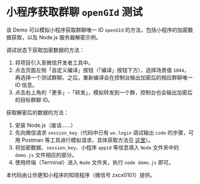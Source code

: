 # 小程序获取群聊 `openGId` 测试

该 Demo 可以模拟小程序获取群聊唯一 ID `openGId` 的方法，包括小程序的加密数据获取，以及 Node.js 服务器解密示例。

调试状态下获取加密数据的方法：

1. 将项目引入至微信开发者工具中。
2. 点击页面左侧「自定义编译」按钮（「编译」按钮下方），选择场景值 `1044`，再选择一个测试群聊。之后，重新编译会在控制台输出加密后的相应群聊唯一 ID 信息。
3. 点击右上角的「更多」-「转发」，模拟转发到一个群，控制台也会输出加密后的目标群聊 ID。

获取解密后的数据的方法：

1. 安装 Node.js（废话……）
1. 先向微信请求 `session_key`（代码中已有 `wx.login` 调试输出 `code` 的步骤，可用 Postman 等工具进行模拟请求，具体获取方法见 [这里](https://mp.weixin.qq.com/debug/wxadoc/dev/api/api-login.html)）。
2. 将加密数据、`session_key`、小程序 `appid` 等信息填入 `Node` 文件夹中的 `demo.js` 文件相应的部分。
3. 使用终端（Terminal）进入 `Node` 文件夹，执行 `node demo.js` 即可。

本代码由让你更知小程序的知晓程序（微信号 zxcx0101）提供。